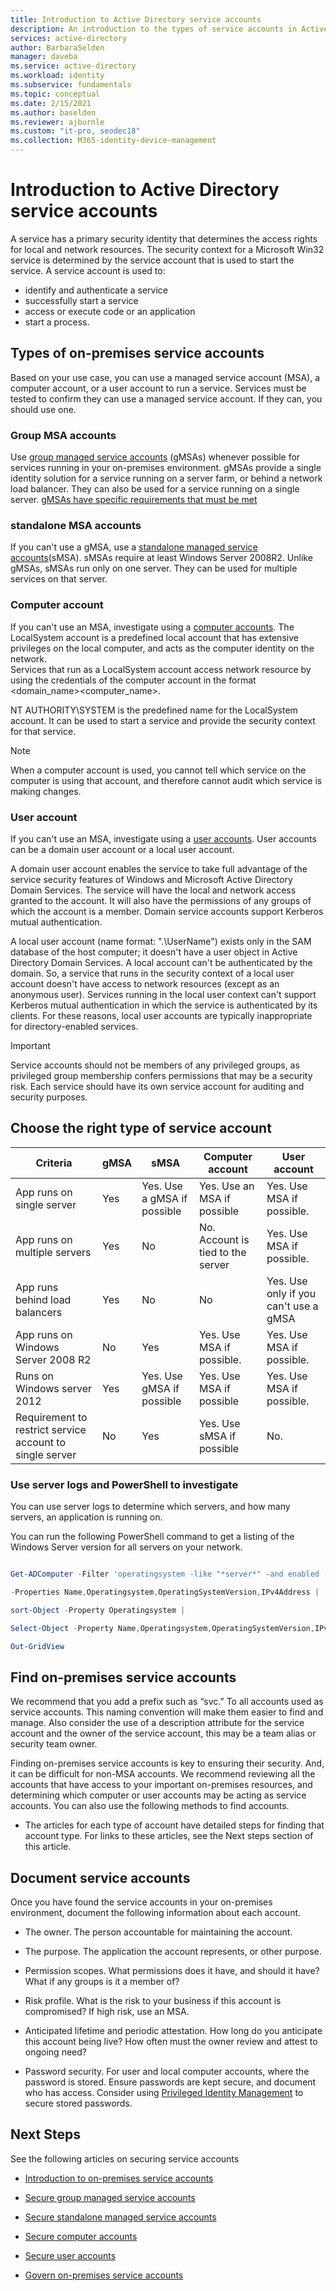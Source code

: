 ```yaml
---
title: Introduction to Active Directory service accounts
description: An introduction to the types of service accounts in Active Directory, and how to secure them.
services: active-directory
author: BarbaraSelden
manager: daveba
ms.service: active-directory
ms.workload: identity
ms.subservice: fundamentals
ms.topic: conceptual
ms.date: 2/15/2021
ms.author: baselden
ms.reviewer: ajburnle
ms.custom: "it-pro, seodec18"
ms.collection: M365-identity-device-management
---
```


# Introduction to Active Directory service accounts

A service has a primary security identity that determines the access rights for local and network resources. The security context for a Microsoft Win32 service is determined by the service account that is used to start the service. A service account is used to:
* identify and authenticate a service
* successfully start a service
* access or execute code or an application
* start a process. 

## Types of on-premises service accounts

Based on your use case, you can use a managed service account (MSA), a computer account, or a user account to run a service. Services must be tested to confirm they can use a managed service account. If they can, you should use one.

### Group MSA accounts

Use [group managed service accounts](service-accounts-group-managed.md) (gMSAs) whenever possible for services running in your on-premises environment. gMSAs provide a single identity solution for a service running on a server farm, or behind a network load balancer. They can also be used for a service running on a single server. [gMSAs have specific requirements that must be met](https://docs.microsoft.com/windows-server/security/group-managed-service-accounts/getting-started-with-group-managed-service-accounts)

### standalone MSA accounts

If you can't use a gMSA, use a [standalone managed service accounts](service-accounts-standalone-managed.md)(sMSA). sMSAs require at least Windows Server 2008R2. Unlike gMSAs, sMSAs run only on one server. They can be used for multiple services on that server.

### Computer account

If you can't use an MSA, investigate using a [computer accounts](service-accounts-computer.md). The LocalSystem account is a predefined local account that has extensive privileges on the local computer, and acts as the computer identity on the network.   
‎Services that run as a LocalSystem account access network resource by using the credentials of the computer account in the format 
<domain_name>\<computer_name>.

NT AUTHORITY\SYSTEM is the predefined name for the LocalSystem account. It can be used to start a service and provide the security context for that service.

> [!NOTE]
> When a computer account is used, you cannot tell which service on the computer is using that account, and therefore cannot audit which service is making changes. 

### User account

If you can't use an MSA, investigate using a [user accounts](service-accounts-user-on-premises.md). User accounts can be a domain user account or a local user account.

A domain user account enables the service to take full advantage of the service security features of Windows and Microsoft Active Directory Domain Services. The service will have the local and network access granted to the account. It will also have the permissions of any groups of which the account is a member. Domain service accounts support Kerberos mutual authentication.

A local user account (name format: ".\UserName") exists only in the SAM database of the host computer; it doesn't have a user object in Active Directory Domain Services. A local account can't be authenticated by the domain. So, a service that runs in the security context of a local user account doesn't have access to network resources (except as an anonymous user). Services running in the local user context can't support Kerberos mutual authentication in which the service is authenticated by its clients. For these reasons, local user accounts are typically inappropriate for directory-enabled services.

> [!IMPORTANT]
> Service accounts should not be members of any privileged groups, as privileged group membership confers permissions that may be a security risk. Each service should have its own service account for auditing and security purposes.

## Choose the right type of service account


| Criteria| gMSA| sMSA| Computer account| User account |
| - | - | - | - | - |
| App runs on single server| Yes| Yes. Use a gMSA if possible| Yes. Use an MSA if possible| Yes. Use MSA if possible. |
| App runs on multiple servers| Yes| No| No. Account is tied to the server| Yes. Use MSA if possible. |
| App runs behind load balancers| Yes| No| No| Yes. Use only if you can't use a gMSA |
| App runs on Windows Server 2008 R2| No| Yes| Yes. Use MSA if possible.| Yes. Use MSA if possible. |
| Runs on Windows server 2012| Yes| Yes. Use gMSA if possible| Yes. Use MSA if possible| Yes. Use MSA if possible. |
| Requirement to restrict service account to single server| No| Yes| Yes. Use sMSA if possible| No. |


 

### Use server logs and PowerShell to investigate

You can use server logs to determine which servers, and how many servers, an application is running on.

You can run the following PowerShell command to get a listing of the Windows Server version for all servers on your network. 

```PowerShell

Get-ADComputer -Filter 'operatingsystem -like "*server*" -and enabled -eq "true"' `

-Properties Name,Operatingsystem,OperatingSystemVersion,IPv4Address |

sort-Object -Property Operatingsystem |

Select-Object -Property Name,Operatingsystem,OperatingSystemVersion,IPv4Address |

Out-GridView

```

## Find on-premises service accounts

We recommend that you add a prefix such as “svc.” To all accounts used as service accounts. This naming convention will make them easier to find and manage. Also consider the use of a description attribute for the service account and the owner of the service account, this may be a team alias or security team owner.

Finding on-premises service accounts is key to ensuring their security. And, it can be difficult for non-MSA accounts. We recommend reviewing all the accounts that have access to your important on-premises resources, and determining which computer or user accounts may be acting as service accounts. You can also use the following methods to find accounts.

* The articles for each type of account have detailed steps for finding that account type. For links to these articles, see the Next steps section of this article.

## Document service accounts

Once you have found the service accounts in your on-premises environment, document the following information about each account. 

* The owner. The person accountable for maintaining the account.

* The purpose. The application the account represents, or other purpose. 

* Permission scopes. What permissions does it have, and should it have? What if any groups is it a member of?

* Risk profile. What is the risk to your business if this account is compromised? If high risk, use an MSA.

* Anticipated lifetime and periodic attestation. How long do you anticipate this account being live? How often must the owner review and attest to ongoing need?

* Password security. For user and local computer accounts, where the password is stored. Ensure passwords are kept secure, and document who has access. Consider using [Privileged Identity Management](../privileged-identity-management/pim-configure.md) to secure stored passwords. 

  

## Next Steps

See the following articles on securing service accounts

* [Introduction to on-premises service accounts](service-accounts-on-premises.md)

* [Secure group managed service accounts](service-accounts-group-managed.md)

* [Secure standalone managed service accounts](service-accounts-standalone-managed.md)

* [Secure computer accounts](service-accounts-computer.md)

* [Secure user accounts](service-accounts-user-on-premises.md)

* [Govern on-premises service accounts](service-accounts-govern-on-premises.md)

 